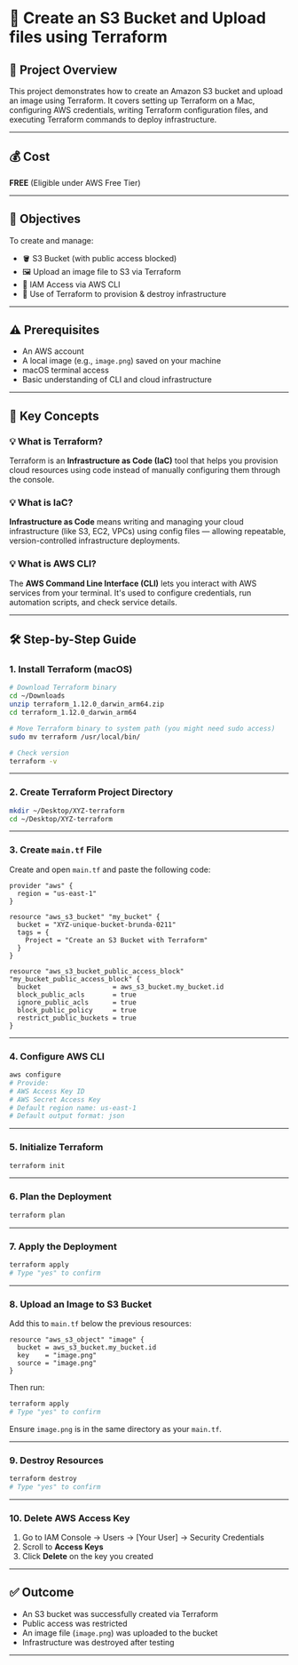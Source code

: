 # 🚀 Create an S3 Bucket and Upload files using **Terraform**

## 📁 Project Overview
This project demonstrates how to create an Amazon S3 bucket and upload an image using Terraform. It covers setting up Terraform on a Mac, configuring AWS credentials, writing Terraform configuration files, and executing Terraform commands to deploy infrastructure.

---

## 💰 Cost

**FREE** (Eligible under AWS Free Tier)

---

## 🎯 Objectives

To create and manage:

- 🪣 S3 Bucket (with public access blocked)
- 🖼️ Upload an image file to S3 via Terraform
- 🔐 IAM Access via AWS CLI
- 📜 Use of Terraform to provision & destroy infrastructure

---

## ⚠️ Prerequisites

- An AWS account
- A local image (e.g., `image.png`) saved on your machine
- macOS terminal access
- Basic understanding of CLI and cloud infrastructure

---

## 📖 Key Concepts

### 💡 What is Terraform?

Terraform is an **Infrastructure as Code (IaC)** tool that helps you provision cloud resources using code instead of manually configuring them through the console.

### 💡 What is IaC?

**Infrastructure as Code** means writing and managing your cloud infrastructure (like S3, EC2, VPCs) using config files — allowing repeatable, version-controlled infrastructure deployments.

### 💡 What is AWS CLI?

The **AWS Command Line Interface (CLI)** lets you interact with AWS services from your terminal. It's used to configure credentials, run automation scripts, and check service details.

---

## 🛠️ Step-by-Step Guide



### 1. Install Terraform (macOS)
```bash
# Download Terraform binary
cd ~/Downloads
unzip terraform_1.12.0_darwin_arm64.zip
cd terraform_1.12.0_darwin_arm64

# Move Terraform binary to system path (you might need sudo access)
sudo mv terraform /usr/local/bin/

# Check version
terraform -v
```

---

### 2. Create Terraform Project Directory
```bash
mkdir ~/Desktop/XYZ-terraform
cd ~/Desktop/XYZ-terraform
```

---

### 3. Create `main.tf` File
Create and open `main.tf` and paste the following code:

```hcl
provider "aws" {
  region = "us-east-1"
}

resource "aws_s3_bucket" "my_bucket" {
  bucket = "XYZ-unique-bucket-brunda-0211"
  tags = {
    Project = "Create an S3 Bucket with Terraform"
  }
}

resource "aws_s3_bucket_public_access_block" "my_bucket_public_access_block" {
  bucket                  = aws_s3_bucket.my_bucket.id
  block_public_acls       = true
  ignore_public_acls      = true
  block_public_policy     = true
  restrict_public_buckets = true
}
```

---

### 4. Configure AWS CLI
```bash
aws configure
# Provide:
# AWS Access Key ID
# AWS Secret Access Key
# Default region name: us-east-1
# Default output format: json
```

---

### 5. Initialize Terraform
```bash
terraform init
```

---

### 6. Plan the Deployment
```bash
terraform plan
```

---

### 7. Apply the Deployment
```bash
terraform apply
# Type "yes" to confirm
```

---

### 8. Upload an Image to S3 Bucket
Add this to `main.tf` below the previous resources:
```hcl
resource "aws_s3_object" "image" {
  bucket = aws_s3_bucket.my_bucket.id
  key    = "image.png"
  source = "image.png"
}
```

Then run:
```bash
terraform apply
# Type "yes" to confirm
```

Ensure `image.png` is in the same directory as your `main.tf`.

---

### 9. Destroy Resources
```bash
terraform destroy
# Type "yes" to confirm
```

---

### 10. Delete AWS Access Key
1. Go to IAM Console → Users → [Your User] → Security Credentials
2. Scroll to **Access Keys**
3. Click **Delete** on the key you created

---

## ✅ Outcome
- An S3 bucket was successfully created via Terraform
- Public access was restricted
- An image file (`image.png`) was uploaded to the bucket
- Infrastructure was destroyed after testing

---



